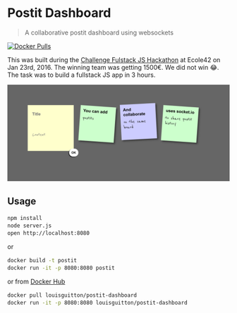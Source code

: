 # Postit Dashboard

> A collaborative postit dashboard using websockets

[![Docker Pulls](https://img.shields.io/docker/pulls/louisguitton/postit-dashboard.svg?maxAge=604800)](https://hub.docker.com/r/louisguitton/postit-dashboard)

This was built during the [Challenge Fulstack JS Hackathon](http://challengefullstackjs.bemyapp.com) at Ecole42 on Jan 23rd, 2016. The winning team was getting 1500€. We did not win 😂. The task was to build a fullstack JS app in 3 hours.

![](postit-dashboard.png)

## Usage

```sh
npm install
node server.js
open http://localhost:8080
```

or

```sh
docker build -t postit
docker run -it -p 8080:8080 postit
```

or from [Docker Hub](https://hub.docker.com/r/louisguitton/postit-dashboard)

```sh
docker pull louisguitton/postit-dashboard
docker run -it -p 8080:8080 louisguitton/postit-dashboard
```
